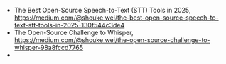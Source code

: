 


- The Best Open-Source Speech-to-Text (STT) Tools in 2025, https://medium.com/@shouke.wei/the-best-open-source-speech-to-text-stt-tools-in-2025-130f544c3de4
- The Open-Source Challenge to Whisper, https://medium.com/@shouke.wei/the-open-source-challenge-to-whisper-98a8fccd7765
- 
